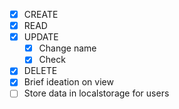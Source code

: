 - [x] CREATE
- [x] READ
- [x] UPDATE
  - [x] Change name
  - [x] Check
- [x] DELETE
- [x] Brief ideation on view
- [ ] Store data in localstorage for users
